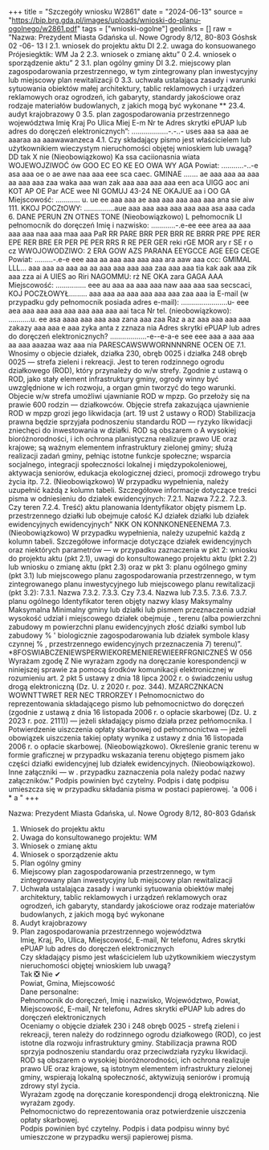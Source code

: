 +++
title = "Szczegóły wniosku W2861"
date = "2024-06-13"
source = "https://bip.brg.gda.pl/images/uploads/wnioski-do-planu-ogolnego/w2861.pdf"
tags = ["wnioski-ogolne"]
geolinks = []
raw = "Nazwa: Prezydent Miasta Gdańska ul. Nowe Ogrody 8/12, 80-803 Góshsk 02 -06- 13  I 2.1. wniosek do projektu aktu DI 2.2. uwaga do konsuowanego Prójesiegktik: WM Ja 2 2.3. wniosek o zmianę aktu” 0 2.4. wniosek o sporządzenie aktu” 2 3.1. plan ogólny gminy DI 3.2. miejscowy plan zagospodarowania przestrzennego, w tym zintegrowany plan inwestycyjny lub miejscowy plan rewitalizacji 0 3.3. uchwała ustalająca zasady i warunki sytuowania obiektów małej architektury, tablic reklamowych i urządzeń reklamowych oraz ogrodzeń, ich gabaryty, standardy jakościowe oraz rodzaje materiałów budowlanych, z jakich mogą być wykonane ** 23.4. audyt krajobrazowy 0 3.5. plan zagospodarowania przestrzennego województwa Imię Kraj Po Ulica Miej E-m Nr te Adres skrytki ePUAP lub adres do doręczeń elektronicznych”: ..................-.-..- uses aaa sa aaa ae aaaraa aa aaawawanzeca 4.1. Czy składający pismo jest właścicielem lub użytkownikiem wieczystym nieruchomości objętej wnioskiem lub uwagą? DD tak X nie (Nieobowiązkowo) Ka ssa caciionasnia wiata WOJEWOJZIWOĆ ów GOO EC EO KE EO OWA WY AGA Powiat: ...........-..-e asa aaa oe o ae awe naa aaa eee sca caec. GMINAE ....... ae aaa aaa aa aaa aa aaa aaa zaa waka aaa wan zak aaa aaa aaa aaa een aca UlGG aoc ani KOT AP OE Par ACE wee NI GOMUJ 43-24 NE OKAJUE aa i OO GA Miejscowość: ............ u. ue ee aaa aaa ae aaa aaa aaa aaa aaa ana sie aiw 111. KKOJ POCZtOWY: ...............aue aaa aaa aaa aaa aaa aaa asa aaa cada 6. DANE PERUN ZN OTNES TONE (Nieobowiązkowo) L pełnomocnik LI pełnomocnik do doręczeń Imię i nazwisko: ............-.e-ee eee area aa aaa aaa aaa naa aaa maa aaa PaR RR PARE BRR PER BRR RE BRRR PRE PPE RER EPE RER BRE ER PER PE PER RRS R RE PER GER reki rGE MOR ary r SE r o cz WWOJOWODZIWO: 2 ERA GOW AZS PARANA EEYGCCE AGE EEG CEGE Powiat: .........-.e-e eee aaa aa aaa aaa aaa aaa ara aaw aaa ccc: GMIMAL LLL... aaa aaa aa aaa aa aa aaa aaa aaa aaa zaa aaa aaa tia kak aak aaa zik aaa zza ai A UlES ao Riri NAGOMMU: rż NE OKA zara GAGA AAA Miejscowość: ............... eee au aaa aa aaa aaa naw aaa aaa saa secscaci, KOJ POCZŁOWYŁ......... aaa aaa aa aaa aaa aaa aaa zaa aaa ia E-mail (w przypadku gdy pełnomocnik posiada adres e-mail): .......................u- eee aea aaa aaa aaa aaa aaa aaa aaa aai taca Nr tel. (nieobowiązkowo): ...........u. ee asa aaaa aaa aaa aaa zana aaa zaa Raz a az aaa aaa aaa aaa zakazy aaa aaa e aaa zyka anta z zznaza nia Adres skrytki ePUAP lub adres do doręczeń elektronicznych? ..................-e--e-a-e see eee aaa a aaa aaa aa aaa aaazaa waz aaa nia PARESCAWSWWORNNNNRNE OCEN OE 7.1. Wnosimy o objecie działek, działka 230, obręb 0025 i działka 248 obręb 0025 — strefa zieleni i rekreacji. Jest to teren rodzinnego ogrodu działkowego (ROD), który przynależy do w/w strefy. Zgodnie z ustawą o ROD, jako stały element infrastruktury gminy, ogrody winny być uwzględnione w ich rozwoju, a organ gmin tworzyć do tego warunki. Objecie  w/w strefa umożliwi ujawnianie ROD w mpzp. Go przełoży się na prawie 600 rodzin — działkowców. Objęcie strefa  zakazująca ujawnienie ROD w mpzp grozi jego likwidacja (art. 19 ust 2 ustawy o ROD) Stabilizacja prawna będzie  sprzyjała podnoszeniu standardu ROD — ryzyko likwidacji zniechęci do inwestowania w działki. ROD są obszarem o A wysokiej bioróżnorodności, i ich ochrona planistyczna realizuje prawo UE oraz krajowe; są ważnym elementem infrastruktury zielonej gminy; służą realizacji zadań gminy, pełniąc istotne funkcje społeczne; wsparcia socjalnego, integracji społeczności lokalnej i międzypokoleniowej, aktywacja seniorów, edukacja ekologicznej dzieci, promocji zdrowego trybu życia itp. 7.2. (Nieobowiązkowo) W przypadku wypełnienia, należy uzupełnić każdą z kolumn tabeli. Szczegółowe informacje dotyczące treści pisma w odniesieniu do działek ewidencyjnych: 7.2.1. Nazwa 7.2.2. 7.2.3. Czy teren 7.2.4. Treść) aktu planowania Identyfikator objęty pismem Lp.  przestrzennego działki lub obejmuje całość KJ działek działki lub działek ewidencyjnych ewidencyjnych” NKK ON KONNKONENEENEMA 7.3. (Nieobowiązkowo) W przypadku wypełnienia, należy uzupełnić każdą z kolumn tabeli. Szczegółowe informacje dotyczące działek ewidencyjnych oraz niektórych parametrów — w przypadku zaznaczenia w pkt 2: wniosku do projektu aktu (pkt 2.1), uwagi do konsultowanego projektu aktu (pkt 2.2) lub wniosku o zmianę aktu (pkt 2.3) oraz w pkt 3: planu ogólnego gminy (pkt 3.1) lub miejscowego planu zagospodarowania przestrzennego, w tym zintegrowanego planu inwestycyjnego lub miejscowego planu rewitalizacji (pkt 3.2): 7.3.1. Nazwa 7.3.2. 7.3.3. Czy 7.3.4. Nazwa lub 7.3.5. 7.3.6. 7.3.7. planu ogólnego Identyfikator teren objęty nazwy klasy Maksymalny Maksymalna Minimalny gminy lub działki lub pismem przeznaczenia udział wysokość udział i miejscowego działek obejmuje ., terenu (alba powierzchni zabudowy m  powierzchni planu ewidencyjnych  złość działki symbol lub zabudowy % '  biologicznie zagospodarowania lub działek symbole klasy czynnej % , przestrzennego ewidencyjnych  przeznaczenia 7) terenu)”. *8FOSWIABCZENIEWSPERWIEKOREMENIEREWIEERFRGNICZNEŚ W 056 Wyrażam zgodę Z Nie wyrażam zgody na doręczanie korespondencji w niniejszej sprawie za pomocą środków komunikacji elektronicznej w rozumieniu art. 2 pkt 5 ustawy z dnia 18 lipca 2002 r. o świadczeniu usług drogą elektroniczną (Dz. U. z 2020 r. poz. 344). MZARCZNKACN WOWNTTWRET RER NEC TRRORZEY I Pełnomocnictwo do reprezentowania składającego pismo lub pełnomocnictwo do doręczeń (zgodnie z ustawą z dnia 16 listopada 2006 r. o opłacie skarbowej (Dz. U. z 2023 r. poz. 2111)) — jeżeli składający pismo działa przez pełńomocnika. l Potwierdzenie uiszczenia opłaty skarbowej od pełnomocnictwa — jeżeli obowiązek uiszczenia takiej opłaty wynika z ustawy z dnia 16 listopada 2006 r. o opłacie skarbowej.  (Nieobowiązkowo). Określenie granic terenu w formie graficznej w przypadku wskazania terenu objętego pismem jako części działki ewidencyjnej lub działek ewidencyjnych. (Nieobowiązkowo). Inne załączniki — w . przypadku zaznaczenia pola należy podać nazwy załączników.” Podpis powinien być czytelny. Podpis i datę podpisu umieszcza się w przypadku składania pisma w postaci papierowej. 'a  006 i *   a "
+++

Nazwa: Prezydent Miasta Gdańska, ul. Nowe Ogrody 8/12, 80-803 Gdańsk  
1. Wniosek do projektu aktu  
2. Uwaga do konsultowanego projektu: WM  
3. Wniosek o zmianę aktu  
4. Wniosek o sporządzenie aktu  
5. Plan ogólny gminy  
6. Miejscowy plan zagospodarowania przestrzennego, w tym zintegrowany plan inwestycyjny lub miejscowy plan rewitalizacji  
7. Uchwała ustalająca zasady i warunki sytuowania obiektów małej architektury, tablic reklamowych i urządzeń reklamowych oraz ogrodzeń, ich gabaryty, standardy jakościowe oraz rodzaje materiałów budowlanych, z jakich mogą być wykonane  
8. Audyt krajobrazowy  
9. Plan zagospodarowania przestrzennego województwa  
Imię, Kraj, Po, Ulica, Miejscowość, E-mail, Nr telefonu, Adres skrytki ePUAP lub adres do doręczeń elektronicznych  
Czy składający pismo jest właścicielem lub użytkownikiem wieczystym nieruchomości objętej wnioskiem lub uwagą?  
Tak ❎ Nie ✔  
Powiat, Gmina, Miejscowość  
Dane personalne:  
Pełnomocnik do doręczeń, Imię i nazwisko, Województwo, Powiat, Miejscowość, E-mail, Nr telefonu, Adres skrytki ePUAP lub adres do doręczeń elektronicznych  
Oceniamy o objęcie działek 230 i 248 obręb 0025 - strefą zieleni i rekreacji, teren należy do rodzinnego ogrodu działkowego (ROD), co jest istotne dla rozwoju infrastruktury gminy. Stabilizacja prawna ROD sprzyja podnoszeniu standardu oraz przeciwdziała ryzyku likwidacji. ROD są obszarem o wysokiej bioróżnorodności, ich ochrona realizuje prawo UE oraz krajowe, są istotnym elementem infrastruktury zielonej gminy, wspierają lokalną społeczność, aktywizują seniorów i promują zdrowy styl życia.  
Wyrażam zgodę na doręczanie korespondencji drogą elektroniczną. Nie wyrażam zgody.  
Pełnomocnictwo do reprezentowania oraz potwierdzenie uiszczenia opłaty skarbowej.  
Podpis powinien być czytelny. Podpis i data podpisu winny być umieszczone w przypadku wersji papierowej pisma.


